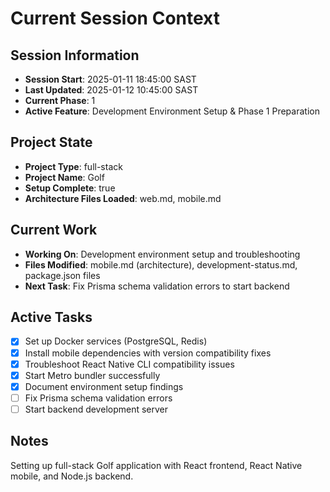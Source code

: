 # Current Session Context

## Session Information
- **Session Start**: 2025-01-11 18:45:00 SAST
- **Last Updated**: 2025-01-12 10:45:00 SAST
- **Current Phase**: 1
- **Active Feature**: Development Environment Setup & Phase 1 Preparation

## Project State
- **Project Type**: full-stack
- **Project Name**: Golf
- **Setup Complete**: true
- **Architecture Files Loaded**: web.md, mobile.md

## Current Work
- **Working On**: Development environment setup and troubleshooting
- **Files Modified**: mobile.md (architecture), development-status.md, package.json files
- **Next Task**: Fix Prisma schema validation errors to start backend

## Active Tasks
- [x] Set up Docker services (PostgreSQL, Redis)
- [x] Install mobile dependencies with version compatibility fixes
- [x] Troubleshoot React Native CLI compatibility issues
- [x] Start Metro bundler successfully
- [x] Document environment setup findings
- [ ] Fix Prisma schema validation errors
- [ ] Start backend development server

## Notes
Setting up full-stack Golf application with React frontend, React Native mobile, and Node.js backend.